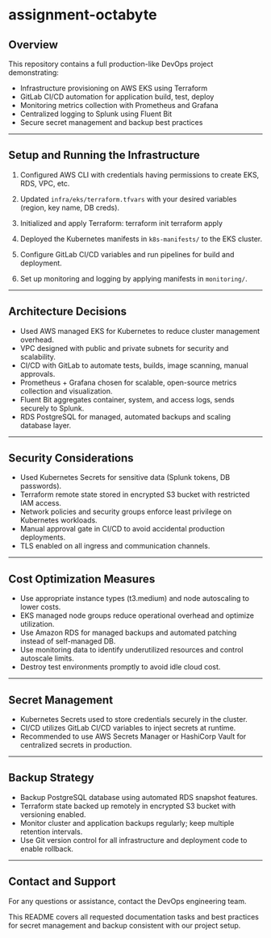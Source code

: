 # assignment-octabyte

## Overview

This repository contains a full production-like DevOps project demonstrating:
- Infrastructure provisioning on AWS EKS using Terraform
- GitLab CI/CD automation for application build, test, deploy
- Monitoring metrics collection with Prometheus and Grafana
- Centralized logging to Splunk using Fluent Bit
- Secure secret management and backup best practices

---

## Setup and Running the Infrastructure

1. Configured AWS CLI with credentials having permissions to create EKS, RDS, VPC, etc.
2. Updated `infra/eks/terraform.tfvars` with your desired variables (region, key name, DB creds).
3. Initialized and apply Terraform:
terraform init
terraform apply

4. Deployed the Kubernetes manifests in `k8s-manifests/` to the EKS cluster.
5. Configure GitLab CI/CD variables and run pipelines for build and deployment.
6. Set up monitoring and logging by applying manifests in `monitoring/`.

---

## Architecture Decisions

- Used AWS managed EKS for Kubernetes to reduce cluster management overhead.
- VPC designed with public and private subnets for security and scalability.
- CI/CD with GitLab to automate tests, builds, image scanning, manual approvals.
- Prometheus + Grafana chosen for scalable, open-source metrics collection and visualization.
- Fluent Bit aggregates container, system, and access logs, sends securely to Splunk.
- RDS PostgreSQL for managed, automated backups and scaling database layer.

---

## Security Considerations

- Used Kubernetes Secrets for sensitive data (Splunk tokens, DB passwords).
- Terraform remote state stored in encrypted S3 bucket with restricted IAM access.
- Network policies and security groups enforce least privilege on Kubernetes workloads.
- Manual approval gate in CI/CD to avoid accidental production deployments.
- TLS enabled on all ingress and communication channels.

---

## Cost Optimization Measures

- Use appropriate instance types (t3.medium) and node autoscaling to lower costs.
- EKS managed node groups reduce operational overhead and optimize utilization.
- Use Amazon RDS for managed backups and automated patching instead of self-managed DB.
- Use monitoring data to identify underutilized resources and control autoscale limits.
- Destroy test environments promptly to avoid idle cloud cost.

---

## Secret Management

- Kubernetes Secrets used to store credentials securely in the cluster.
- CI/CD utilizes GitLab CI/CD variables to inject secrets at runtime.
- Recommended to use AWS Secrets Manager or HashiCorp Vault for centralized secrets in production.

---

## Backup Strategy

- Backup PostgreSQL database using automated RDS snapshot features.
- Terraform state backed up remotely in encrypted S3 bucket with versioning enabled.
- Monitor cluster and application backups regularly; keep multiple retention intervals.
- Use Git version control for all infrastructure and deployment code to enable rollback.

---

## Contact and Support

For any questions or assistance, contact the DevOps engineering team.

This README covers all requested documentation tasks and best practices for secret management and backup consistent with our project setup.
